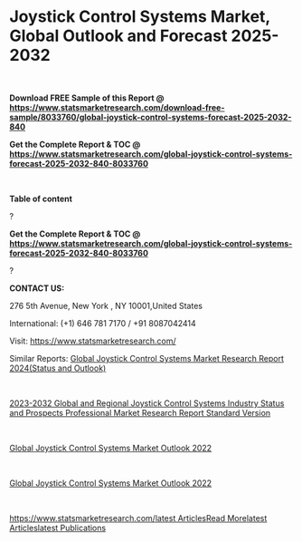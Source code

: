 <h1>Joystick Control Systems Market, Global Outlook and Forecast 2025-2032</h1><br/><p><strong>Download FREE Sample of this Report @ <a href="https://www.statsmarketresearch.com/download-free-sample/8033760/global-joystick-control-systems-forecast-2025-2032-840">https://www.statsmarketresearch.com/download-free-sample/8033760/global-joystick-control-systems-forecast-2025-2032-840</a></strong></p>
 
 
 
 <div><b>Get the Complete Report & TOC @ <a href="https://www.statsmarketresearch.com/global-joystick-control-systems-forecast-2025-2032-840-8033760">https://www.statsmarketresearch.com/global-joystick-control-systems-forecast-2025-2032-840-8033760</a></b></div>
 
 
 
 <p><br />
 
 <b>Table of content</b></p>
 
 
 
 <p>? </p>
 
 
 
 <div><b>Get the Complete Report & TOC @ <a href="https://www.statsmarketresearch.com/global-joystick-control-systems-forecast-2025-2032-840-8033760">https://www.statsmarketresearch.com/global-joystick-control-systems-forecast-2025-2032-840-8033760</a></b></div>
 
 
 
 <p>? </p>
 
 
 
 <p><b>CONTACT US:</b><br />
 
 276 5th Avenue, New York , NY 10001,United States<br />
 
 International: (+1) 646 781 7170 / +91 8087042414<br />
 
 Visit: <a href="https://www.statsmarketresearch.com/">https://www.statsmarketresearch.com/</a><br />
 
 Similar Reports: <a href="https://www.statsmarketresearch.com/global-joystick-control-systems-forecast-2025-2032-840-8033760">Global Joystick Control Systems Market Research Report 2024(Status and Outlook)</a><br />
 
 <br />
 
 <a href="https://www.statsmarketresearch.com/global-joystick-control-systems-forecast-2025-2032-840-8033760">2023-2032 Global and Regional Joystick Control Systems Industry Status and Prospects Professional Market Research Report Standard Version</a><br />
 
 <br />
 
 <a href="https://www.statsmarketresearch.com/global-joystick-control-systems-forecast-2025-2032-840-8033760">Global Joystick Control Systems Market Outlook 2022</a><br />
 
 <br />
 
 <a href="https://www.statsmarketresearch.com/global-joystick-control-systems-forecast-2025-2032-840-8033760">Global Joystick Control Systems Market Outlook 2022</a><br />
 
 <br />
 
 <a href="https://gyeongbokgung.com">https://www.statsmarketresearch.com/</a><a href="https://hallyeomaritime.com">latest Articles</a><a href="https://jingwansa.com">Read More</a><a href="https://nguoiviet.jp/">latest Articles</a><a href="https://www.intelmarketresearch.com/">latest Publications</a></p>
